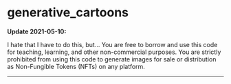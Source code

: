 # generative_cartoons

**Update 2021-05-10:** 

I hate that I have to do this, but... You are free to borrow and use this code for teaching, learning, and other non-commercial purposes. You are strictly prohibited from using this code to generate images for sale or distribution as Non-Fungible Tokens (NFTs) on any platform.

----
